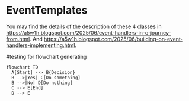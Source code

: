 # EventTemplates
You may find the details of the description of these 4 classes in https://a5w1h.blogspot.com/2025/06/event-handlers-in-c-journey-from.html.
And https://a5w1h.blogspot.com/2025/06/building-on-event-handlers-implementing.html.

#testing for flowchart generating
```mermaid
flowchart TD
  A[Start] --> B{Decision}
  B -->|Yes| C[Do something]
  B -->|No| D[Do nothing]
  C --> E[End]
  D --> E
```
